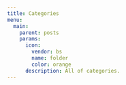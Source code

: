 ```yaml
---
title: Categories
menu:
  main:
    parent: posts
    params:
      icon:
        vendor: bs
        name: folder
        color: orange
      description: All of categories.
---
```

